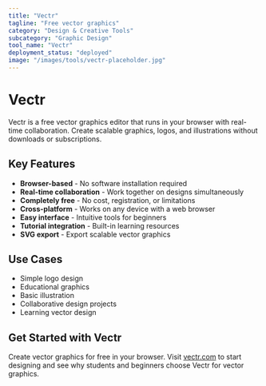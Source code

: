 ```yaml
---
title: "Vectr"
tagline: "Free vector graphics"
category: "Design & Creative Tools"
subcategory: "Graphic Design"
tool_name: "Vectr"
deployment_status: "deployed"
image: "/images/tools/vectr-placeholder.jpg"
---
```


# Vectr

Vectr is a free vector graphics editor that runs in your browser with real-time collaboration. Create scalable graphics, logos, and illustrations without downloads or subscriptions.

## Key Features

- **Browser-based** - No software installation required
- **Real-time collaboration** - Work together on designs simultaneously
- **Completely free** - No cost, registration, or limitations
- **Cross-platform** - Works on any device with a web browser
- **Easy interface** - Intuitive tools for beginners
- **Tutorial integration** - Built-in learning resources
- **SVG export** - Export scalable vector graphics

## Use Cases

- Simple logo design
- Educational graphics
- Basic illustration
- Collaborative design projects
- Learning vector design

## Get Started with Vectr

Create vector graphics for free in your browser. Visit [vectr.com](https://vectr.com) to start designing and see why students and beginners choose Vectr for vector graphics.